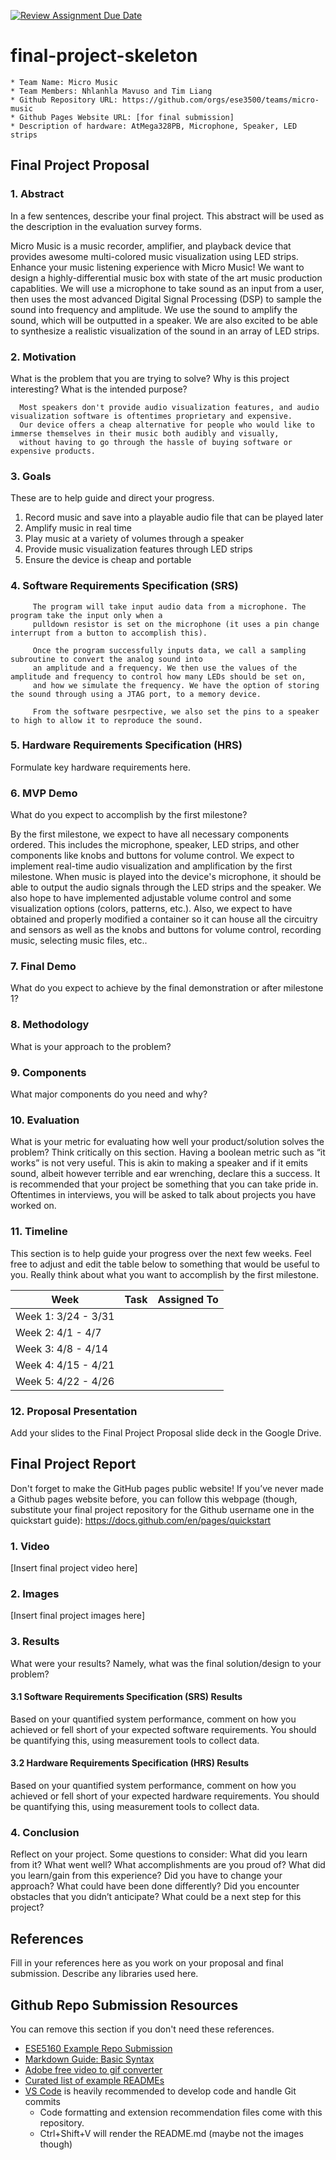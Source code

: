 [![Review Assignment Due Date](https://classroom.github.com/assets/deadline-readme-button-24ddc0f5d75046c5622901739e7c5dd533143b0c8e959d652212380cedb1ea36.svg)](https://classroom.github.com/a/2TmiRqwI)
# final-project-skeleton

    * Team Name: Micro Music
    * Team Members: Nhlanhla Mavuso and Tim Liang
    * Github Repository URL: https://github.com/orgs/ese3500/teams/micro-music
    * Github Pages Website URL: [for final submission]
    * Description of hardware: AtMega328PB, Microphone, Speaker, LED strips

## Final Project Proposal

### 1. Abstract

In a few sentences, describe your final project. This abstract will be used as the description in the evaluation survey forms.

Micro Music is a music recorder, amplifier, and playback device that provides awesome multi-colored music visualization using LED strips. Enhance your music listening experience with Micro Music! We want to design a highly-differential music box with state of the art music production capablities.  We will use a microphone to take sound as an input from a user, then uses the most advanced Digital Signal Processing (DSP) to sample the sound into frequency and amplitude. We use the sound to amplify the sound, which will be outputted in a speaker. We are also excited to be able to synthesize a realistic visualization of the sound in an array of LED strips.

### 2. Motivation

What is the problem that you are trying to solve? Why is this project interesting? What is the intended purpose?

      Most speakers don't provide audio visualization features, and audio visualization software is oftentimes proprietary and expensive. 
      Our device offers a cheap alternative for people who would like to immerse themselves in their music both audibly and visually, 
      without having to go through the hassle of buying software or expensive products.

### 3. Goals

These are to help guide and direct your progress.

<ol>
   <li>Record music and save into a playable audio file that can be played later</li>
   <li>Amplify music in real time</li>
   <li>Play music at a variety of volumes through a speaker</li>
   <li>Provide music visualization features through LED strips</li>
   <li>Ensure the device is cheap and portable</li>
</ol>

### 4. Software Requirements Specification (SRS)
     
         The program will take input audio data from a microphone. The program take the input only when a 
         pulldown resistor is set on the microphone (it uses a pin change interrupt from a button to accomplish this). 
         
         Once the program successfully inputs data, we call a sampling subroutine to convert the analog sound into 
         an amplitude and a frequency. We then use the values of the amplitude and frequency to control how many LEDs should be set on,
         and how we simulate the frequency. We have the option of storing the sound through using a JTAG port, to a memory device. 
         
         From the software pesrpective, we also set the pins to a speaker to high to allow it to reproduce the sound.


      

### 5. Hardware Requirements Specification (HRS)

Formulate key hardware requirements here.

### 6. MVP Demo

What do you expect to accomplish by the first milestone?

By the first milestone, we expect to have all necessary components ordered. This includes the microphone, speaker, LED strips, and other components like knobs and buttons for volume control. 
We expect to implement real-time audio visualization and amplification by the first milestone. When music is played into the  device's microphone, it should be able to output the audio signals through the LED strips and the speaker. We also hope to have implemented adjustable volume control and some visualization options (colors, patterns, etc.). Also, we expect to have obtained and properly modified a container so it can house all the circuitry and sensors as well as the knobs and buttons for volume control, recording music, selecting music files, etc..

### 7. Final Demo

What do you expect to achieve by the final demonstration or after milestone 1?

### 8. Methodology

What is your approach to the problem?

### 9. Components

What major components do you need and why?

### 10. Evaluation

What is your metric for evaluating how well your product/solution solves the problem? Think critically on this section. Having a boolean metric such as “it works” is not very useful. This is akin to making a speaker and if it emits sound, albeit however terrible and ear wrenching, declare this a success.
It is recommended that your project be something that you can take pride in. Oftentimes in interviews, you will be asked to talk about projects you have worked on.

### 11. Timeline

This section is to help guide your progress over the next few weeks. Feel free to adjust and edit the table below to something that would be useful to you. Really think about what you want to accomplish by the first milestone.

| **Week**            | **Task** | **Assigned To**    |
|----------           |--------- |------------------- |
| Week 1: 3/24 - 3/31 |          |                    |
| Week 2: 4/1 - 4/7   |          |                    |
| Week 3: 4/8 - 4/14  |          |                    |
| Week 4: 4/15 - 4/21 |          |                    |
| Week 5: 4/22 - 4/26 |          |                    |

### 12. Proposal Presentation

Add your slides to the Final Project Proposal slide deck in the Google Drive.

## Final Project Report

Don't forget to make the GitHub pages public website!
If you’ve never made a Github pages website before, you can follow this webpage (though, substitute your final project repository for the Github username one in the quickstart guide):  <https://docs.github.com/en/pages/quickstart>

### 1. Video

[Insert final project video here]

### 2. Images

[Insert final project images here]

### 3. Results

What were your results? Namely, what was the final solution/design to your problem?

#### 3.1 Software Requirements Specification (SRS) Results

Based on your quantified system performance, comment on how you achieved or fell short of your expected software requirements. You should be quantifying this, using measurement tools to collect data.

#### 3.2 Hardware Requirements Specification (HRS) Results

Based on your quantified system performance, comment on how you achieved or fell short of your expected hardware requirements. You should be quantifying this, using measurement tools to collect data.

### 4. Conclusion

Reflect on your project. Some questions to consider: What did you learn from it? What went well? What accomplishments are you proud of? What did you learn/gain from this experience? Did you have to change your approach? What could have been done differently? Did you encounter obstacles that you didn’t anticipate? What could be a next step for this project?

## References

Fill in your references here as you work on your proposal and final submission. Describe any libraries used here.

## Github Repo Submission Resources

You can remove this section if you don't need these references.

* [ESE5160 Example Repo Submission](https://github.com/ese5160/example-repository-submission)
* [Markdown Guide: Basic Syntax](https://www.markdownguide.org/basic-syntax/)
* [Adobe free video to gif converter](https://www.adobe.com/express/feature/video/convert/video-to-gif)
* [Curated list of example READMEs](https://github.com/matiassingers/awesome-readme)
* [VS Code](https://code.visualstudio.com/) is heavily recommended to develop code and handle Git commits
  * Code formatting and extension recommendation files come with this repository.
  * Ctrl+Shift+V will render the README.md (maybe not the images though)
